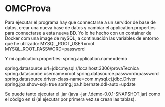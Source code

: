 # OMCProva
 
Para ejecutar el programa hay que connectarse a un servidor de base de datos, crear una nueva base de datos y cambiar el application.properties para connectarse a esta nueva BD. 
Yo lo he hecho con un container de Docker com una image de mySQL, a continuación las variables de entorno que he utilizado:
MYSQL_ROOT_USER=root
MYSQL_ROOT_PASSWORD=password 

Y mi application.properties:
spring.application.name=demo

spring.datasource.url=jdbc:mysql://localhost:3306/provaTecnica
spring.datasource.username=root
spring.datasource.password=password
spring.datasource.driver-class-name=com.mysql.cj.jdbc.Driver
spring.jpa.show-sql=true
spring.jpa.hibernate.ddl-auto=update

Se puede tanto ejecutar el .jar (java -jar .\demo-0.0.1-SNAPSHOT.jar) como el código en si (al ejecutar por primera vez se crean las tablas).